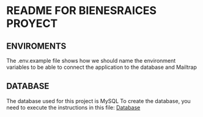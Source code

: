# README FOR BIENESRAICES PROYECT

## ENVIROMENTS
The .env.example file shows how we should name the environment variables to be able to connect the application to the database and Mailtrap

## DATABASE
The database used for this project is MySQL
To create the database, you need to execute the instructions in this file: [Database](README_FILES/database.md)

